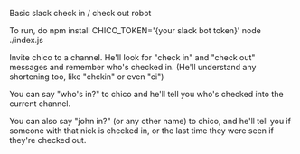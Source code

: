Basic slack check in / check out robot

To run, do
  npm install
  CHICO_TOKEN='{your slack bot token}' node ./index.js

Invite chico to a channel. He'll look for "check in" and "check out" messages
and remember who's checked in.
(He'll understand any shortening too, like "chckin" or even "ci")

You can say "who's in?" to chico and he'll tell you who's checked into the
current channel.

You can also say "john in?" (or any other name) to chico, and he'll tell
you if someone with that nick is checked in, or the last time they were
seen if they're checked out.
